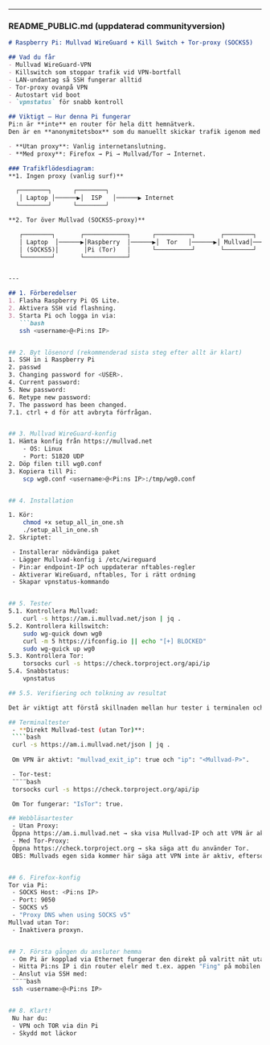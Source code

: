 
---

### **README_PUBLIC.md** (uppdaterad communityversion)

```markdown
# Raspberry Pi: Mullvad WireGuard + Kill Switch + Tor-proxy (SOCKS5)

## Vad du får
- Mullvad WireGuard-VPN
- Killswitch som stoppar trafik vid VPN-bortfall
- LAN-undantag så SSH fungerar alltid
- Tor-proxy ovanpå VPN
- Autostart vid boot
- `vpnstatus` för snabb kontroll

## Viktigt – Hur denna Pi fungerar
Pi:n är **inte** en router för hela ditt hemnätverk.  
Den är en **anonymitetsbox** som du manuellt skickar trafik igenom med Firefox SOCKS5-proxy. Plug-and-Play anonyma sessioner.

- **Utan proxy**: Vanlig internetanslutning.  
- **Med proxy**: Firefox → Pi → Mullvad/Tor → Internet.

### Trafikflödesdiagram:
**1. Ingen proxy (vanlig surf)**  

  ┌────────┐      ┌────────┐
   │ Laptop │──────▶│  ISP   │──────▶ Internet
  └────────┘      └────────┘

**2. Tor över Mullvad (SOCKS5-proxy)**

   ┌────────┐       ┌────────────┐      ┌──────────┐       ┌────────┐
   │ Laptop  │──────▶│Raspberry  │──────▶│  Tor   │──────▶│ Mullvad│──────▶ Internet
   │ (SOCKS5)│       │Pi (Tor)   │      └──────────┘       └────────┘
   └────────┘       └────────────┘


---

## 1. Förberedelser
1. Flasha Raspberry Pi OS Lite.
2. Aktivera SSH vid flashning.
3. Starta Pi och logga in via:
   ```bash
   ssh <username>@<Pi:ns IP>


## 2. Byt lösenord (rekommenderad sista steg efter allt är klart)
1. SSH in i Raspberry Pi
2. passwd
3. Changing password for <USER>.
4. Current password:
5. New password:
6. Retype new password:
7. The password has been changed.
7.1. ctrl + d för att avbryta förfrågan. 


## 3. Mullvad WireGuard-konfig
1. Hämta konfig från https://mullvad.net
	- OS: Linux
	- Port: 51820 UDP
2. Döp filen till wg0.conf
3. Kopiera till Pi:
	scp wg0.conf <username>@<Pi:ns IP>:/tmp/wg0.conf


## 4. Installation

1. Kör:
	chmod +x setup_all_in_one.sh
	./setup_all_in_one.sh
2. Skriptet:

 - Installerar nödvändiga paket
 - Lägger Mullvad-konfig i /etc/wireguard
 - Pin:ar endpoint-IP och uppdaterar nftables-regler
 - Aktiverar WireGuard, nftables, Tor i rätt ordning
 - Skapar vpnstatus-kommando


## 5. Tester
5.1. Kontrollera Mullvad:
	curl -s https://am.i.mullvad.net/json | jq .
5.2. Kontrollera killswitch:
	sudo wg-quick down wg0
	curl -m 5 https://ifconfig.io || echo "[+] BLOCKED"
	sudo wg-quick up wg0
5.3. Kontrollera Tor:
	torsocks curl -s https://check.torproject.org/api/ip
5.4. Snabbstatus:
	vpnstatus

## 5.5. Verifiering och tolkning av resultat

Det är viktigt att förstå skillnaden mellan hur tester i terminalen och via webbläsaren beter sig.

## Terminaltester
 - **Direkt Mullvad-test (utan Tor)**:
 ````bash
 curl -s https://am.i.mullvad.net/json | jq .
 
 Om VPN är aktivt: "mullvad_exit_ip": true och "ip": "<Mullvad-P>".

 - Tor-test:
 ¨¨¨¨bash
 torsocks curl -s https://check.torproject.org/api/ip

 Om Tor fungerar: "IsTor": true.

## Webbläsartester
 - Utan Proxy: 
 Öppna https://am.i.mullvad.net → ska visa Mullvad-IP och att VPN är aktiv. 
 - Med Tor-Proxy:
 Öppna https://check.torproject.org → ska säga att du använder Tor.
 OBS: Mullvads egen sida kommer här säga att VPN inte är aktiv, eftersom den ser Tor-exitnoden, inte Mullvad-IP. VPN är dock fortfarande aktiv i bakgrunden och bär Tor-trafiken.  


## 6. Firefox-konfig
Tor via Pi:
 - SOCKS Host: <Pi:ns IP>
 - Port: 9050
 - SOCKS v5 
 - "Proxy DNS when using SOCKS v5" 
Mullvad utan Tor:
 - Inaktivera proxyn.


## 7. Första gången du ansluter hemma
 - Om Pi är kopplad via Ethernet fungerar den direkt på valritt nät utan att du ändrar något (vår rekommendation).
 - Hitta Pi:ns IP i din router elelr med t.ex. appen "Fing" på mobilen.
 - Anslut via SSH med: 
 ¨¨¨¨bash
 ssh <username>@<Pi:ns IP>


## 8. Klart!
 Nu har du:
 - VPN och TOR via din Pi
 - Skydd mot läckor
 



